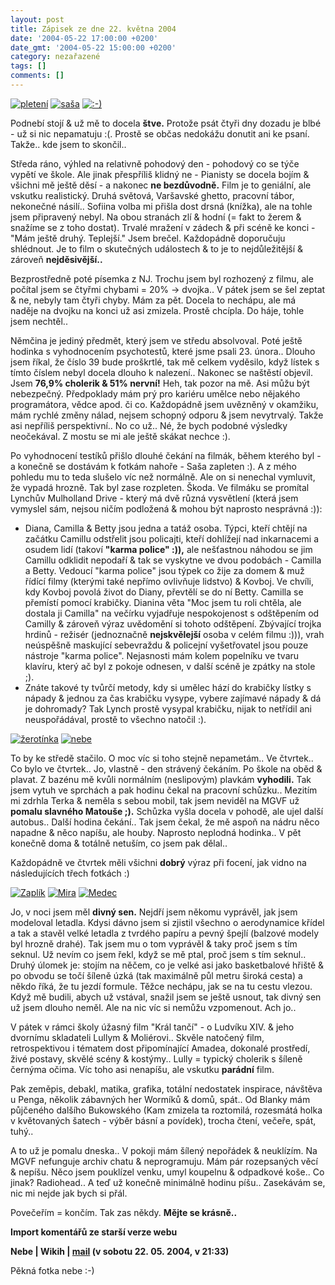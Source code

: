 ```yaml
---
layout: post
title: Zápisek ze dne 22. května 2004
date: '2004-05-22 17:00:00 +0200'
date_gmt: '2004-05-22 15:00:00 +0200'
category: nezařazené
tags: []
comments: []
---
```

<div >  <a href="%base_url%/assets/old-images/pleteni.jpg"><img alt="pletení" src="%base_url%/assets/old-images/pleteni.jpg"></a>  <a href="%base_url%/assets/old-images/sasa.jpg"><img alt="saša" src="%base_url%/assets/old-images/sasa.jpg"></a>  <a href="%base_url%/assets/old-images/predskolou.jpg"><img alt=":-)" src="%base_url%/assets/old-images/predskolou.jpg"></a>  </div>
<p>Podnebí stojí &amp; už mě to docela <strong>štve.</strong> Protože psát čtyři dny dozadu je blbé - už si nic nepamatuju :(.  Prostě se občas nedokážu donutit ani ke psaní. Takže.. kde jsem to skončil..</p>
<p>Středa ráno, výhled na relativně pohodový den - pohodový co se týče vypětí ve škole. Ale jinak přespříliš  klidný ne - Pianisty se docela bojím &amp; všichni mě ještě děsí - a nakonec <strong>ne bezdůvodně.</strong> Film je to geniální,  ale vskutku realistický. Druhá světová, Varšavské ghetto, pracovní tábor, nekonečné násilí.. Sofiina volba mi  přišla dost drsná (knížka), ale na tohle jsem připravený nebyl. Na obou stranách zlí &amp; hodní (= fakt to žerem  &amp; snažíme se z toho dostat). Trvalé mražení v zádech &amp; při scéně ke konci - &quot;Mám ještě druhý.  Teplejší.&quot; Jsem brečel. Každopádně doporučuju shlédnout. Je to film o skutečných událostech &amp; to je to  nejdůležitější &amp; zároveň <strong>nejděsivější..</strong></p>
<p>Bezprostředně poté písemka z NJ. Trochu jsem byl rozhozený z filmu, ale počítal jsem se čtyřmi chybami = 20% &rarr;  dvojka.. V pátek jsem se šel zeptat &amp; ne, nebyly tam čtyři chyby. Mám za pět. Docela to nechápu, ale má naděje  na dvojku na konci už asi zmizela. Prostě chcípla. Do háje, tohle jsem nechtěl..</p>
<p>Němčina je jediný předmět, který jsem ve středu absolvoval. Poté ještě hodinka s vyhodnocením psychotestů, které  jsme psali 23. února.. Dlouho jsem říkal, že číslo 39 bude proškrtlé, tak mě celkem vyděsilo, když lístek s tímto  číslem nebyl docela dlouho k nalezení.. Nakonec se naštěstí objevil. Jsem <strong>76,9% cholerik &amp; 51% nervní!</strong>  Heh, tak pozor na mě. Asi můžu být nebezpečný. Předpoklady mám prý pro kariéru umělce nebo nějakého programátora,  vědce apod. či co. Každopádně jsem uvězněný v okamžiku, mám rychlé změny nálad, nejsem schopný odporu &amp; jsem  nevytrvalý. Takže asi nepříliš perspektivní.. No co už.. Né, že bych podobné výsledky neočekával. Z mostu se mi  ale ještě skákat nechce :).</p>
<p>Po vyhodnocení testíků přišlo dlouhé čekání na filmák, během kterého byl - a konečně se dostávám k fotkám nahoře  - Saša zapleten :). A z mého pohledu mu to teda slušelo víc než normálně. Ale on si nenechal vymluvit, že vypadá  hrozně. Tak byl zase rozpleten. Škoda. Ve filmáku se promítal Lynchův Mulholland Drive - který má dvě různá  vysvětlení (která jsem vymyslel sám, nejsou ničím podložená &amp; mohou být naprosto nesprávná :)):</p>
<ul>
<li>Diana, Camilla &amp; Betty jsou jedna a tatáž osoba. Týpci, kteří chtějí na začátku Camillu odstřelit jsou  policajti, kteří dohlížejí nad inkarnacemi a osudem lidí (takoví <strong>&quot;karma police&quot; :)),</strong> ale nešťastnou  náhodou se jim Camillu odklidit nepodaří &amp; tak se vyskytne ve dvou podobách - Camilla a Betty. Vedoucí  &quot;karma police&quot; jsou týpek co žije za domem &amp; muž řídící filmy (kterými také nepřímo ovlivňuje  lidstvo) &amp; Kovboj. Ve chvíli, kdy Kovboj povolá život do Diany, převtělí se do ní Betty. Camilla se přemístí  pomocí krabičky. Dianina věta &quot;Moc jsem tu roli chtěla, ale dostala ji Camilla&quot; na večírku vyjadřuje  nespokojenost s odštěpením od Camilly &amp; zároveň výraz uvědomění si tohoto odštěpení. Zbývající trojka hrdinů -  režisér (jednoznačně <strong>nejskvělejší</strong> osoba v celém filmu :))), vrah neúspěšně maskující sebevraždu &amp; policejní  vyšetřovatel jsou pouze nástroje &quot;karma police&quot;. Nejasnosti mám kolem popelníku ve tvaru klavíru,  který ač byl z pokoje odnesen, v další scéně je zpátky na stole ;).</li>
<li>Znáte takové ty tvůrčí metody, kdy si umělec hází do krabičky lístky s nápady &amp; jednou za čas krabičku  vysype, vybere zajímavé nápady &amp; dá je dohromady? Tak Lynch prostě vysypal krabičku, nijak to netřídil  ani neuspořádával, prostě to všechno natočil :).</li>
</ul>
<div >  <a href="%base_url%/assets/old-images/zerotinka.jpg"><img alt="žerotínka" src="%base_url%/assets/old-images/zerotinka.jpg"></a>  <a href="%base_url%/assets/old-images/nebe.jpg"><img alt="nebe" src="%base_url%/assets/old-images/nebe.jpg"></a>  </div>
<p>To by ke středě stačilo. O moc víc si toho stejně nepametám.. Ve čtvrtek.. Co bylo ve čtvrtek.. Jo, vlastně -  den strávený čekáním. Po škole na oběd &amp; plavat. Z bazénu mě kvůli normálním (neslipovým) plavkám  <strong>vyhodili.</strong> Tak jsem vytuh ve sprchách a pak hodinu čekal na pracovní schůzku.. Mezitím mi zdrhla Terka &amp; neměla  s sebou mobil, tak jsem neviděl na MGVF už <strong>pomalu slavného Matouše ;).</strong> Schůzka vyšla docela v pohodě, ale ujel  další autobus.. Další hodina čekání.. Tak jsem čekal, že mě aspoň na nádru něco napadne &amp; něco napíšu, ale  houby. Naprosto neplodná hodinka.. V pět konečně doma &amp; totálně netuším, co jsem pak dělal..</p>
<p>Každopádně ve čtvrtek měli všichni <strong>dobrý</strong> výraz při focení, jak vidno na následujících třech fotkách :)</p>
<div >  <a href="%base_url%/assets/old-images/zaplik.jpg"><img alt="Zaplík" src="%base_url%/assets/old-images/zaplik.jpg"></a>  <a href="%base_url%/assets/old-images/mira2.jpg"><img alt="Mira" src="%base_url%/assets/old-images/mira2.jpg"></a>  <a href="%base_url%/assets/old-images/medec.jpg"><img alt="Medec" src="%base_url%/assets/old-images/medec.jpg"></a>  </div>
<p>Jo, v noci jsem měl <strong>divný sen.</strong> Nejdří jsem někomu vyprávěl, jak jsem modeloval letadla. Kdysi dávno  jsem si zjistil všechno o aerodynamice křídel a tak a stavěl velké letadla z tvrdého papíru a pevný špejlí  (balzové modely byl hrozně drahé). Tak jsem mu o tom vyprávěl &amp; taky proč jsem s tím seknul. Už nevím  co jsem řekl, když se mě ptal, proč jsem s tím seknul.. Druhý úlomek je: stojím na něčem, co je velké asi jako  basketbalové hřiště &amp; po obvodu se točí šíleně úzká (tak maximálně půl metru široká cesta) a někdo  říká, že tu jezdí formule. Těžce nechápu, jak se na tu cestu vlezou. Když mě budili, abych už vstával, snažil jsem  se ještě usnout, tak divný sen už jsem dlouho neměl. Ale na nic víc si nemůžu vzpomenout. Ach jo..</p>
<p>V pátek v rámci školy úžasný film &quot;Král tančí&quot; - o Ludvíku XIV. &amp; jeho dvornímu skladateli  Lullym &amp; Moliérovi.. Skvěle natočený film, retrospektivou i tématem dost připomínající Amadea, dokonalé  prostředí, živé postavy, skvělé scény &amp; kostýmy.. Lully = typický cholerik s šíleně černýma očima.  Víc toho asi nenapíšu, ale vskutku <strong>parádní</strong> film.</p>
<p>Pak zeměpis, debakl, matika, grafika, totální nedostatek inspirace, návštěva u Penga, několik zábavných her  Wormíků &amp; domů, spát.. Od Blanky mám půjčeného dalšího Bukowského (Kam zmizela ta roztomilá, rozesmátá holka  v květovaných šatech - výběr básní a povídek), trocha čtení, večeře, spát, tuhý..</p>
<p>A to už je pomalu dneska.. V pokoji mám šílený nepořádek &amp; neuklízím. Na MGVF nefunguje archiv chatu &amp;  neprogramuju. Mám pár rozepsaných věcí &amp; nepíšu. Něco jsem pouklízel venku, umyl koupelnu &amp; odpadkové  koše.. Co jinak? Radiohead.. A teď už konečně minimálně hodinu píšu.. Zasekávám se, nic mi nejde jak bych si přál.</p>
<p>Povečeřím = končím. Tak zas někdy. <strong>Mějte se krásně..</strong></p>
<div class="import-komentaru">
<p><strong>Import komentářů ze starší verze webu</strong></p>
<div class="comment">
<p style="font-weight:bold"><span class="compredmet">Nebe</span> | <span class="comname">Wikih</span> |  <a href="mailto:ondrejmaca@centrum.cz">mail</a> (v&nbsp;sobotu&nbsp;22.&nbsp;05.&nbsp;2004,&nbsp;v&nbsp;21:33)</p>
<p>Pěkná fotka nebe :-) </p>
</div>
</div>

